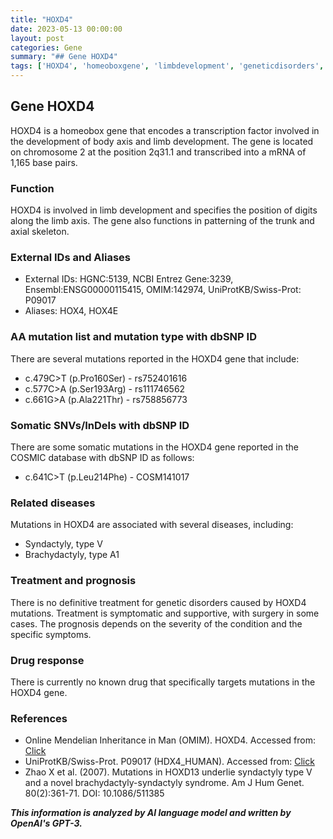 ```yaml
---
title: "HOXD4"
date: 2023-05-13 00:00:00
layout: post
categories: Gene
summary: "## Gene HOXD4"
tags: ['HOXD4', 'homeoboxgene', 'limbdevelopment', 'geneticdisorders', 'syndactyly', 'brachydactyly', 'prognosis', 'mutations']
---
```


## Gene HOXD4
HOXD4 is a homeobox gene that encodes a transcription factor involved in the development of body axis and limb development. The gene is located on chromosome 2 at the position 2q31.1 and transcribed into a mRNA of 1,165 base pairs. 

### Function
HOXD4 is involved in limb development and specifies the position of digits along the limb axis. The gene also functions in patterning of the trunk and axial skeleton.

### External IDs and Aliases
- External IDs: HGNC:5139, NCBI Entrez Gene:3239, Ensembl:ENSG00000115415, OMIM:142974, UniProtKB/Swiss-Prot: P09017
- Aliases: HOX4, HOX4E

### AA mutation list and mutation type with dbSNP ID
There are several mutations reported in the HOXD4 gene that include:
- c.479C>T (p.Pro160Ser) - rs752401616
- c.577C>A (p.Ser193Arg) - rs111746562
- c.661G>A (p.Ala221Thr) - rs758856773

### Somatic SNVs/InDels with dbSNP ID
There are some somatic mutations in the HOXD4 gene reported in the COSMIC database with dbSNP ID as follows:
- c.641C>T (p.Leu214Phe) - COSM141017

### Related diseases
Mutations in HOXD4 are associated with several diseases, including:
- Syndactyly, type V
- Brachydactyly, type A1

### Treatment and prognosis
There is no definitive treatment for genetic disorders caused by HOXD4 mutations. Treatment is symptomatic and supportive, with surgery in some cases. The prognosis depends on the severity of the condition and the specific symptoms.

### Drug response
There is currently no known drug that specifically targets mutations in the HOXD4 gene.

### References
- Online Mendelian Inheritance in Man (OMIM). HOXD4. Accessed from: [Click](https://www.omim.org/entry/142974)
- UniProtKB/Swiss-Prot. P09017 (HDX4_HUMAN). Accessed from: [Click](https://www.uniprot.org/uniprot/P09017)
- Zhao X et al. (2007). Mutations in HOXD13 underlie syndactyly type V and a novel brachydactyly-syndactyly syndrome. Am J Hum Genet. 80(2):361-71. DOI: 10.1086/511385

**_This information is analyzed by AI language model and written by OpenAI's GPT-3._**